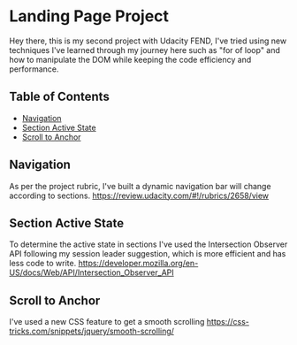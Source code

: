# Landing Page Project
Hey there, this is my second project with Udacity FEND, I've tried using new techniques I've learned through my journey here such as "for of loop" and how to manipulate the DOM while keeping the code efficiency and performance.

## Table of Contents

* [Navigation](#Navigation)
* [Section Active State](#ection_Active_State])
* [Scroll to Anchor](#Scroll_to_Anchor)

## Navigation
As per the project rubric, I've built a dynamic navigation bar will change according to sections.
https://review.udacity.com/#!/rubrics/2658/view

## Section Active State
To determine the active state in sections I've used the Intersection Observer API following my session leader suggestion, which is more efficient and has less code to write.
https://developer.mozilla.org/en-US/docs/Web/API/Intersection_Observer_API


## Scroll to Anchor
I've used a new CSS feature to get a smooth scrolling
https://css-tricks.com/snippets/jquery/smooth-scrolling/

